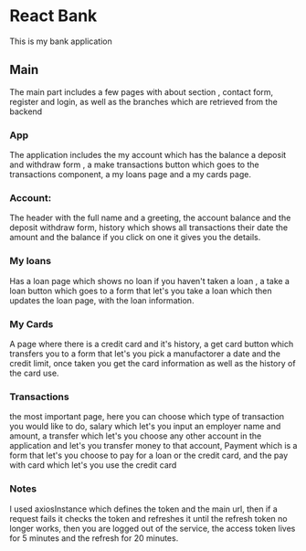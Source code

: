 # React Bank

This is my bank application

## Main

The main part includes a few pages with about section , contact form, register and login, as well as the branches which are retrieved from the backend 

### App

The application includes the my account which has the balance a deposit and withdraw form , a make transactions button which goes to the transactions component, a my loans page and a my cards page.

### Account:
The header with the full name and a greeting, the account balance and the deposit withdraw form, history which shows all transactions their date the amount and the balance if you click on one it gives you the details.

### My loans
Has a loan page which shows no loan if you haven't taken a loan , a take a loan button which goes to a form that let's you take a loan which then updates the loan page, with the loan information.



### My Cards
A page where there is a credit card and it's history, a get card button which transfers you to a form that let's you pick a manufactorer a date and the credit limit, once taken you get the card information as well as the history of the card use.


### Transactions
the most important page, here you can choose which type of transaction you would like to do, salary which let's you input an employer name and amount, a transfer which let's you choose any other account in the application and let's you transfer money to that account, Payment which is a form that let's you choose to pay for a loan or the credit card, and the pay with card which let's you use the credit card

### Notes
I used axiosInstance which defines the token and the main url, then if a request fails it checks the token and refreshes it until the refresh token no longer works, then you are logged out of the service, the access token lives for 5 minutes and the refresh for 20 minutes.
